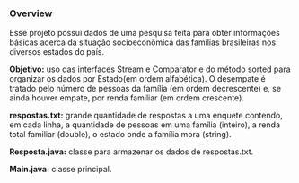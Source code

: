 ### Overview 
Esse projeto possui dados de uma pesquisa feita para obter informações básicas acerca da situação socioeconômica das famílias brasileiras nos diversos estados do país.  

**Objetivo:** uso das interfaces Stream e Comparator e do método sorted para organizar os dados por Estado(em
ordem alfabética). O desempate é tratado pelo número de pessoas da família (em ordem decrescente) e, se ainda houver empate, por renda familiar (em ordem crescente).

**respostas.txt:** grande quantidade de respostas a uma enquete contendo, em cada linha, a quantidade de pessoas em uma família (inteiro), a renda total familiar (double), o estado onde a família mora (string).

**Resposta.java:** classe para armazenar os dados de respostas.txt.

**Main.java:** classe principal.

